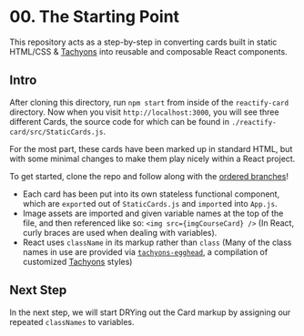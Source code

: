 # 00. The Starting Point

This repository acts as a step-by-step in converting cards built in static HTML/CSS & [Tachyons](http://tachyons.io) into reusable and composable React components.
## Intro
After cloning this directory, run `npm start` from inside of the `reactify-card` directory. Now when you visit `http://localhost:3000`, you will see three different Cards, the source code for which can be found in `./reactify-card/src/StaticCards.js`.

For the most part, these cards have been marked up in standard HTML, but with some minimal changes to make them play nicely within a React project.

To get started, clone the repo and follow along with the [ordered branches](https://github.com/tayiorbeii/reactify-cards/branches)!
* Each card has been put into its own stateless functional component, which are `export`ed out of `StaticCards.js` and `import`ed into `App.js`.
* Image assets are imported and given variable names at the top of the file, and then referenced like so: `<img src={imgCourseCard} />` (In React, curly braces are used when dealing with variables).
* React uses `className` in its markup rather than `class` (Many of the class names in use are provided via [`tachyons-egghead`](https://github.com/eggheadio/tachyons-egghead/), a compilation of customized [Tachyons](http://tachyons.io) styles)

## Next Step
In the next step, we will start DRYing out the Card markup by assigning our repeated `classNames` to variables.
